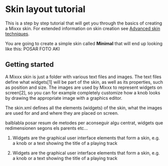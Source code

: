 # Skin layout tutorial

This is a step by step tutorial that will get you through the basics of
creating a Mixxx skin. For extended information on skin creation see
[Advanced skin techniques](advanced_skin_techniques).

You are going to create a simple skin called **Minimal** that will end
up looking like this: POSAR FOTO AKI

## Getting started

A Mixxx skin is just a folder with various text files and images. The
text files define what widgets\[1\] will be part of the skin, as well as
its properties, such as position and size. The images are used by Mixxx
to represent widgets on screen\[2\], so you can for example completely
customize how a knob looks by drawing the appropriate image with a
graphics editor.

The skin.xml defines all the elements (widgets) of the skin, what the
images are used for and and where they are placed on screen.

balblabla posar resum de metodes per aconseguir algu centrat, widgets
que redimensionen segons els parents etc...

1.  Widgets are the graphical user interface elements that form a skin,
    e.g. a knob or a text showing the title of a playing track

2.  Widgets are the graphical user interface elements that form a skin,
    e.g. a knob or a text showing the title of a playing track
